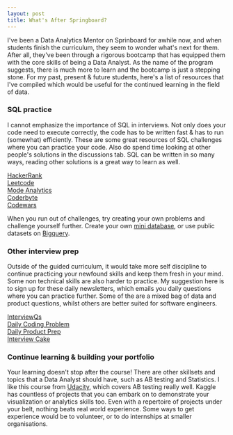 ```yaml
---
layout: post
title: What's After Springboard?
---
```


I've been a Data Analytics Mentor on Sprinboard for awhile now, and when students finish the curriculum, they seem to wonder what's next for them. After all, they've been through a rigorous bootcamp that has equipped them with the core skills of being a Data Analyst. As the name of the program suggests, there is much more to learn and the bootcamp is just a stepping stone. For my past, present & future students, here's a list of resources that I've compiled which would be useful for the continued learning in the field of data.

### SQL practice

I cannot emphasize the importance of SQL in interviews. Not only does your code need to execute correctly, the code has to be written fast & has to run (somewhat) efficiently. These are some great resources of SQL challenges where you can practice your code. Also do spend time looking at other people's solutions in the discussions tab. SQL can be written in so many ways, reading other solutions is a great way to learn as well.

[HackerRank](http://hackerrank.com/)  
[Leetcode](https://leetcode.com/problemset/database/)  
[Mode Analytics](https://mode.com/sql-tutorial/)  
[Coderbyte](https://coderbyte.com/challenges)  
[Codewars](https://www.codewars.com/)  

When you run out of challenges, try creating your own problems and challenge yourself further. Create your own [mini database](https://www.db-fiddle.com/), or use public datasets on [Bigquery](https://cloud.google.com/bigquery/public-data).

### Other interview prep

Outside of the guided curriculum, it would take more self discipline to continue practicing your newfound skills and keep them fresh in your mind. Some non technical skills are also harder to practice. My suggestion here is to sign up for these daily newsletters, which emails you daily questions where you can practice further. Some of the are a mixed bag of data and product questions, whilst others are better suited for software engineers.

[InterviewQs](https://www.interviewqs.com/)  
[Daily Coding Problem](https://www.dailycodingproblem.com/)  
[Daily Product Prep](https://dailyproductprep.com/)  
[Interview Cake](https://www.interviewcake.com/)  

### Continue learning & building your portfolio

Your learning doesn't stop after the course! There are other skillsets and topics that a Data Analyst should have, such as AB testing and Statistics. I like this course from [Udacity](https://www.udacity.com/course/ab-testing--ud257), which covers AB testing really well. Kaggle has countless of projects that you can embark on to demonstrate your visualization or analytics skills too. Even with a repertoire of projects under your belt, nothing beats real world experience. Some ways to get experience would be to volunteer, or to do internships at smaller organisations.
